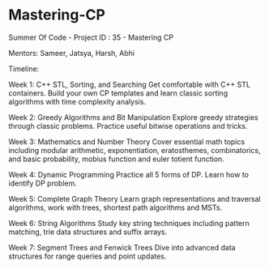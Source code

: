 # Mastering-CP
Summer Of Code - Project ID : 35 - Mastering CP

Mentors: Sameer, Jatsya, Harsh, Abhi

Timeline:

Week 1: C++ STL, Sorting, and Searching Get comfortable with C++ STL containers. Build your own CP templates and learn classic sorting algorithms with time complexity analysis. 

Week 2: Greedy Algorithms and Bit Manipulation Explore greedy strategies through classic problems. Practice useful bitwise operations and tricks.

Week 3: Mathematics and Number Theory Cover essential math topics including modular arithmetic, exponentiation, eratosthemes, combinatorics, and basic probability, mobius function and euler totient function.

Week 4: Dynamic Programming Practice all 5 forms of DP. Learn how to identify DP problem.

Week 5: Complete Graph Theory Learn graph representations and traversal algorithms, work with trees, shortest path algorithms and MSTs.

Week 6: String Algorithms Study key string techniques including pattern matching, trie data structures and suffix arrays.

Week 7: Segment Trees and Fenwick Trees Dive into advanced data structures for range queries and point updates.


